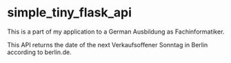 # simple_tiny_flask_api

This is a part of my application to a German Ausbildung as Fachinformatiker. 

This API returns the date of the next Verkaufsoffener Sonntag in Berlin according to berlin.de. 
